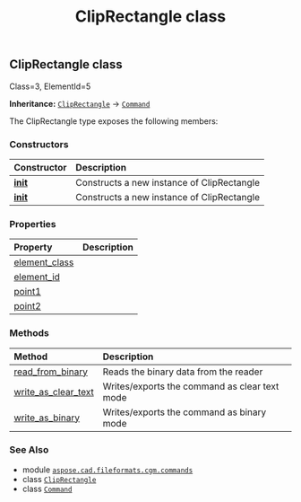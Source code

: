 ﻿---
title: ClipRectangle class
second_title: Aspose.CAD for Python via .NET API References
description: 
type: docs
weight: 380
url: /python-net/aspose.cad.fileformats.cgm.commands/cliprectangle/
is_root: false
---

## ClipRectangle class

Class=3, ElementId=5



**Inheritance:** [`ClipRectangle`](/cad/python-net/aspose.cad.fileformats.cgm.commands/cliprectangle) → 
[`Command`](/cad/python-net/aspose.cad.fileformats.cgm.commands/command)



The ClipRectangle type exposes the following members:

### Constructors
| Constructor | Description |
| :- | :- |
| [__init__](/cad/python-net/aspose.cad.fileformats.cgm.commands/cliprectangle/__init__/#aspose.cad.fileformats.cgm.CgmFile) | Constructs a new instance of ClipRectangle |
| [__init__](/cad/python-net/aspose.cad.fileformats.cgm.commands/cliprectangle/__init__/#aspose.cad.fileformats.cgm.CgmFile-aspose.cad.fileformats.cgm.classes.CgmPoint-aspose.cad.fileformats.cgm.classes.CgmPoint) | Constructs a new instance of ClipRectangle |


### Properties
| Property | Description |
| :- | :- |
| [element_class](/cad/python-net/aspose.cad.fileformats.cgm.commands/cliprectangle/element_class) |  |
| [element_id](/cad/python-net/aspose.cad.fileformats.cgm.commands/cliprectangle/element_id) |  |
| [point1](/cad/python-net/aspose.cad.fileformats.cgm.commands/cliprectangle/point1) |  |
| [point2](/cad/python-net/aspose.cad.fileformats.cgm.commands/cliprectangle/point2) |  |


### Methods
| Method | Description |
| :- | :- |
| [read_from_binary](/cad/python-net/aspose.cad.fileformats.cgm.commands/cliprectangle/read_from_binary/#aspose.cad.fileformats.cgm.IBinaryReader) | Reads the binary data from the reader |
| [write_as_clear_text](/cad/python-net/aspose.cad.fileformats.cgm.commands/cliprectangle/write_as_clear_text/#aspose.cad.fileformats.cgm.IClearTextWriter) | Writes/exports the command as clear text mode |
| [write_as_binary](/cad/python-net/aspose.cad.fileformats.cgm.commands/cliprectangle/write_as_binary/#aspose.cad.fileformats.cgm.IBinaryWriter) | Writes/exports the command as binary mode |



### See Also
* module [`aspose.cad.fileformats.cgm.commands`](..)
* class [`ClipRectangle`](/cad/python-net/aspose.cad.fileformats.cgm.commands/cliprectangle)
* class [`Command`](/cad/python-net/aspose.cad.fileformats.cgm.commands/command)
